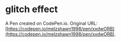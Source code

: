 # glitch effect

A Pen created on CodePen.io. Original URL: [https://codepen.io/melzshawn1998/pen/xxdwORB](https://codepen.io/melzshawn1998/pen/xxdwORB).


